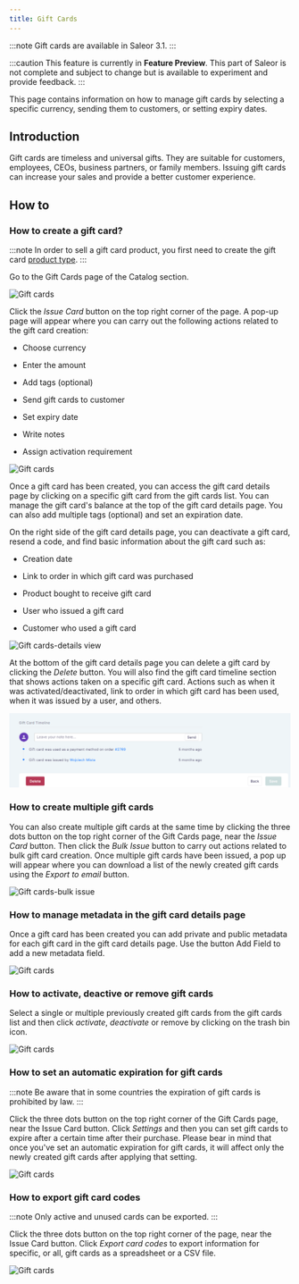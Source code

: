 ```yaml
---
title: Gift Cards
---
```


:::note
Gift cards are available in Saleor 3.1.
:::

:::caution
This feature is currently in **Feature Preview**. This part of Saleor is not complete
and subject to change but is available to experiment and provide feedback.
:::

This page contains information on how to manage gift cards by selecting a specific currency, sending them to customers, or setting expiry dates.

## Introduction
Gift cards are timeless and universal gifts. They are suitable for customers, employees, CEOs, business partners, or family members. Issuing gift cards can increase your sales and provide a better customer experience.

## How to
### How to create a gift card?
:::note
In order to sell a gift card product, you first need to create the gift card [product type](dashboard/configuration/products.md).
:::

Go to the Gift Cards page of the Catalog section.

![Gift cards](../screenshots/catalog-giftcards-main.png)

Click the *Issue Card* button on the top right corner of the page. A pop-up page will appear where you can carry out the following actions related to the gift card creation:  

- Choose currency  

- Enter the amount  

- Add tags (optional)

- Send gift cards to customer  

- Set expiry date  

- Write notes

- Assign activation requirement

![Gift cards](../screenshots/catalog-giftcards-new.png)

Once a gift card has been created, you can access the gift card details page by clicking on a specific gift card from the gift cards list. You can manage the gift card's balance at the top of the gift card details page. You can also add multiple tags (optional) and set an expiration date.

On the right side of the gift card details page, you can deactivate a gift card, resend a code, and find basic information about the gift card such as:

- Creation date

- Link to order in which gift card was purchased

- Product bought to receive gift card

- User who issued a gift card

- Customer who used a gift card

![Gift cards-details view](../screenshots/catalog-giftcards-details-view.png)

At the bottom of the gift card details page you can delete a gift card by clicking the *Delete* button. You will also find the gift card timeline section that shows actions taken on a specific gift card. Actions such as when it was activated/deactivated, link to order in which gift card has been used, when it was issued by a user, and others.

![Gift cards-details view](../screenshots/catalog-giftcards-timeline.png)

### How to create multiple gift cards

You can also create multiple gift cards at the same time by clicking the three dots button on the top right corner of the Gift Cards page, near the *Issue Card* button. Then click the *Bulk Issue* button to carry out actions related to bulk gift card creation. Once multiple gift cards have been issued, a pop up will appear where you can download a list of the newly created gift cards using the *Export to email* button.

![Gift cards-bulk issue](../screenshots/catalog-giftcards-bulk-issue.png)

### How to manage metadata in the gift card details page
Once a gift card has been created you can add private and public metadata for each gift card in the gift card details page. Use the button Add Field to add a new metadata field.

![Gift cards](../screenshots/catalog-giftcards-metadata.png)

### How to activate, deactive or remove gift cards
Select a single or multiple previously created gift cards from the gift cards list and then click *activate*, *deactivate* or remove by clicking on the trash bin icon.

![Gift cards](../screenshots/catalog-giftcards-deactivate.png)

### How to set an automatic expiration for gift cards
:::note
Be aware that in some countries the expiration of gift cards is prohibited by law.
:::

Click the three dots button on the top right corner of the Gift Cards page, near the Issue Card button. Click *Settings* and then you can set gift cards to expire after a certain time after their purchase.  Please bear in mind that once you've set an automatic expiration for gift cards, it will affect only the newly created gift cards after applying that setting.

![Gift cards](../screenshots/catalog-giftcards-expiration.png)

### How to export gift card codes
:::note
Only active and unused cards can be exported.
:::

Click the three dots button on the top right corner of the page, near the Issue Card button. Click *Export card codes* to export information for specific, or all, gift cards as a spreadsheet or a CSV file.

![Gift cards](../screenshots/catalog-giftcards-export.png)
